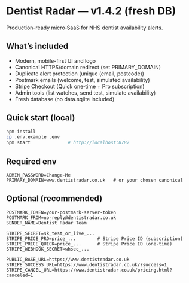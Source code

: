 # Dentist Radar — v1.4.2 (fresh DB)
Production-ready micro‑SaaS for NHS dentist availability alerts.

## What’s included
- Modern, mobile-first UI and logo
- Canonical HTTPS/domain redirect (set PRIMARY_DOMAIN)
- Duplicate alert protection (unique (email, postcode))
- Postmark emails (welcome, test, simulated availability)
- Stripe Checkout (Quick one‑time + Pro subscription)
- Admin tools (list watches, send test, simulate availability)
- Fresh database (no data.sqlite included)

## Quick start (local)
```bash
npm install
cp .env.example .env
npm start              # http://localhost:8787
```

## Required env
```
ADMIN_PASSWORD=Change-Me
PRIMARY_DOMAIN=www.dentistradar.co.uk   # or your chosen canonical
```

## Optional (recommended)
```
POSTMARK_TOKEN=your-postmark-server-token
POSTMARK_FROM=no-reply@dentistradar.co.uk
SENDER_NAME=Dentist Radar Team

STRIPE_SECRET=sk_test_or_live_...
STRIPE_PRICE_PRO=price_...        # Stripe Price ID (subscription)
STRIPE_PRICE_QUICK=price_...      # Stripe Price ID (one‑time)
STRIPE_WEBHOOK_SECRET=whsec_...

PUBLIC_BASE_URL=https://www.dentistradar.co.uk
STRIPE_SUCCESS_URL=https://www.dentistradar.co.uk/?success=1
STRIPE_CANCEL_URL=https://www.dentistradar.co.uk/pricing.html?canceled=1
```
